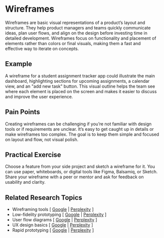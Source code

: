 # Wireframes

Wireframes are basic visual representations of a product’s layout and structure. They help product managers and teams quickly communicate ideas, plan user flows, and align on the design before investing time in detailed development. Wireframes focus on functionality and placement of elements rather than colors or final visuals, making them a fast and effective way to iterate on concepts.

## Example

A wireframe for a student assignment tracker app could illustrate the main dashboard, highlighting sections for upcoming assignments, a calendar view, and an "add new task" button. This visual outline helps the team see where each element is placed on the screen and makes it easier to discuss and improve the user experience.

## Pain Points

Creating wireframes can be challenging if you’re not familiar with design tools or if requirements are unclear. It’s easy to get caught up in details or make wireframes too complex. The goal is to keep them simple and focused on layout and flow, not visual polish.

## Practical Exercise

Choose a feature from your side project and sketch a wireframe for it. You can use paper, whiteboards, or digital tools like Figma, Balsamiq, or Sketch. Share your wireframe with a peer or mentor and ask for feedback on usability and clarity.

## Related Research Topics

* Wireframing tools \[ [Google](https://www.google.com/search?q=wireframing+tools+in+product+management) | [Perplexity](https://www.perplexity.ai/search?q=wireframing+tools+in+product+management) ]
* Low-fidelity prototyping \[ [Google](https://www.google.com/search?q=low+fidelity+prototyping+in+product+management) | [Perplexity](https://www.perplexity.ai/search?q=low+fidelity+prototyping+in+product+management) ]
* User flow diagrams \[ [Google](https://www.google.com/search?q=user+flow+diagrams+in+product+management) | [Perplexity](https://www.perplexity.ai/search?q=user+flow+diagrams+in+product+management) ]
* UX design basics \[ [Google](https://www.google.com/search?q=UX+design+basics+in+product+management) | [Perplexity](https://www.perplexity.ai/search?q=UX+design+basics+in+product+management) ]
* Rapid prototyping \[ [Google](https://www.google.com/search?q=rapid+prototyping+in+product+management) | [Perplexity](https://www.perplexity.ai/search?q=rapid+prototyping+in+product+management) ]